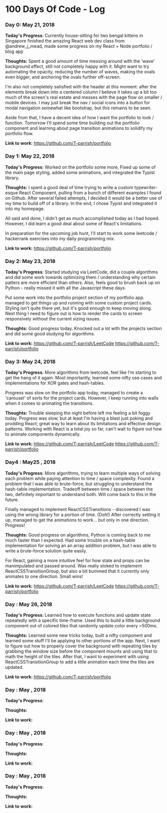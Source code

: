 # 100 Days Of Code - Log

### Day 0: May 21, 2018

**Today's Progress**: 
Currently house-sitting for two bengal kittens in Singapore
finished the amazing React web dev class from @andrew_j_mead, made some progress on my React + Node portfolio / blog app

**Thoughts:** 
Spent a good amount of time messing around with the 'wave' background effect, still not completely happy with it. Might want to try automating the opacity, reducing the number of waves, making the ovals even bigger, and anchoring the ovals further off-screen. 

I'm also not completely satisfied with the header at this moment: after the elements break down into a centered column I believe it takes up a bit too much of the screen's real estate and messes with the page flow on smaller / mobile devices. I may just break the nav / social icons into a button for modal navigation somewhat like bootstrap, but this remains to be seen.

Aside from that, I have a decent idea of how I want the portfolio to look / function. Tomorrow I'll spend some time building out the portfolio component and learning about page transition animations to solidify my portfolio flow.

**Link to work:** 
https://github.com/T-parrish/portfolio


### Day 1: May 22, 2018

**Today's Progress**: 
Worked on the portfolio some more, Fixed up some of the main page styling, added some animations, and integrated the Typist library. 

**Thoughts:** 
I spent a good deal of time trying to write a custom typewriter-esque React Component, pulling from a bunch of different examples I found on Github. After several failed attempts, I decided it would be a better use of my time to build off of a library. In the end, I chose Typist and integrated it into my homepage.

All said and done, I didn't get as much accomplished today as I had hoped. However, I did learn a good deal about some of React's limitations.

In preparation for the upcoming job hunt, I'll start to work some leetcode / hackerrank exercises into my daily programming mix. 

**Link to work:** 
https://github.com/T-parrish/portfolio

### Day 2: May 23, 2018

**Today's Progress**: 
Started studying via LeetCode, did a couple algorithms and did some work towards optimizing them / understanding why certain patters are more efficient than others. Also, feels good to brush back up on Python - really missed it with all the Javascript these days.

Put some work into the portfolio project section of my portfolio app. managed to get things up and running with some custom project cards. Styling isn't quite there yet, but it's good enough to keep moving along. Next thing I need to figure out is how to render the cards to screen responsively without the current sizing issues.

**Thoughts:** 
Good progress today. Knocked out a lot with the projects section and did some good studying for algorithms. 

**Link to work:** 
https://github.com/T-parrish/LeetCode
https://github.com/T-parrish/portfolio

### Day 3: May 24, 2018

**Today's Progress**: 
More algorithms from leetcode, feel like I'm starting to get the hang of it again. Most importantly, learned some nifty use cases and implementations for XOR gates and hash-tables.

Progress was slow on the portfolio app today, managed to create a 'carousel' of sorts for the project cards. However, I keep running into walls when it comes to animating the transitions. 

**Thoughts:** 
Trouble sleeping the night before left me feeling a bit foggy today. Progress was slow, but at least I'm having a blast just poking and prodding React; great way to learn about its limitations and effective design patterns. Working with React is a total joy so far, can't wait to figure out how to animate components dynamically.

**Link to work:** 
https://github.com/T-parrish/LeetCode
https://github.com/T-parrish/portfolio

### Day4 : May25 , 2018

**Today's Progress**: 
More algorithms, trying to learn multiple ways of solving each problem while paying attention to time / space complexity. Found a problem that I was able to brute-force, but struggling to understand the hash-table implementation. Tradeoff between time / space between the two, definitely important to understand both. Will come back to this in the future.

Finally managed to implement ReactCSSTransitions - discovered I was using the wrong library for a portion of time. (Doh!) After correctly setting it up, managed to get the animations to work... but only in one direction. Progress!

**Thoughts:** 
Good progress on algorithms, Python is coming back to me much faster than I expected. Had some trouble on a hash-table implementation for solving an an array addition problem, but I was able to write a brute-force solution quite easily. 

For React, gaining a more intuitive feel for how state and props can be manimpulated and passed around. Was really stoked to implement ReactCSSTransitionGroup, but also a bit bummed that it currently only animates to one direction. Small wins! 

**Link to work:** 
https://github.com/T-parrish/LeetCode
https://github.com/T-parrish/portfolio

### Day : May 26, 2018

**Today's Progress**: 
Learned how to execute functions and update state repeatedly with a specific time-frame. Used this to build a little background component out of colored tiles that randomly update color every ~500ms.

**Thoughts:** 
Learned some new tricks today, built a nifty component and learned some stuff I'll be applying to other portions of the app. Next, I want to figure out how to properly cover the background with repeating tiles by grabbing the window size before the component mounts and using that to math the height of the tiles. After that, I want to experiment with using ReactCSSTransitionGroup to add a little animation each time the tiles are updated.


**Link to work:** 
https://github.com/T-parrish/portfolio

### Day : May , 2018

**Today's Progress**: 

**Thoughts:** 

**Link to work:** 

### Day : May , 2018

**Today's Progress**: 

**Thoughts:** 

**Link to work:** 

### Day : May , 2018

**Today's Progress**: 

**Thoughts:** 

**Link to work:** 